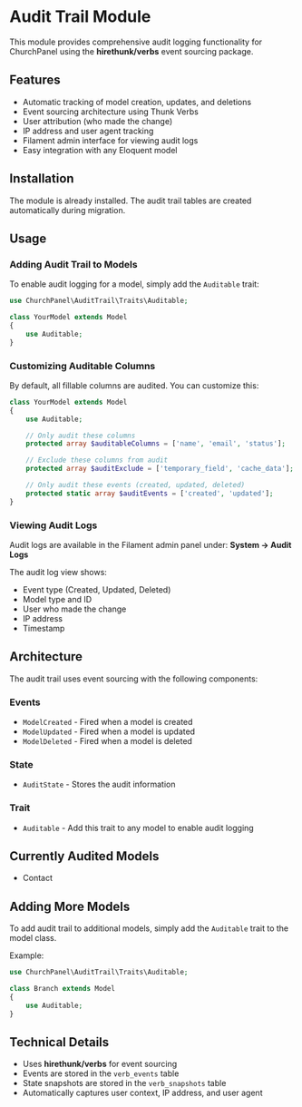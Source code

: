 # Audit Trail Module

This module provides comprehensive audit logging functionality for ChurchPanel using the **hirethunk/verbs** event sourcing package.

## Features

- Automatic tracking of model creation, updates, and deletions
- Event sourcing architecture using Thunk Verbs
- User attribution (who made the change)
- IP address and user agent tracking
- Filament admin interface for viewing audit logs
- Easy integration with any Eloquent model

## Installation

The module is already installed. The audit trail tables are created automatically during migration.

## Usage

### Adding Audit Trail to Models

To enable audit logging for a model, simply add the `Auditable` trait:

```php
use ChurchPanel\AuditTrail\Traits\Auditable;

class YourModel extends Model
{
    use Auditable;
}
```

### Customizing Auditable Columns

By default, all fillable columns are audited. You can customize this:

```php
class YourModel extends Model
{
    use Auditable;

    // Only audit these columns
    protected array $auditableColumns = ['name', 'email', 'status'];

    // Exclude these columns from audit
    protected array $auditExclude = ['temporary_field', 'cache_data'];

    // Only audit these events (created, updated, deleted)
    protected static array $auditEvents = ['created', 'updated'];
}
```

### Viewing Audit Logs

Audit logs are available in the Filament admin panel under:
**System → Audit Logs**

The audit log view shows:
- Event type (Created, Updated, Deleted)
- Model type and ID
- User who made the change
- IP address
- Timestamp

## Architecture

The audit trail uses event sourcing with the following components:

### Events
- `ModelCreated` - Fired when a model is created
- `ModelUpdated` - Fired when a model is updated
- `ModelDeleted` - Fired when a model is deleted

### State
- `AuditState` - Stores the audit information

### Trait
- `Auditable` - Add this trait to any model to enable audit logging

## Currently Audited Models

- Contact

## Adding More Models

To add audit trail to additional models, simply add the `Auditable` trait to the model class.

Example:
```php
use ChurchPanel\AuditTrail\Traits\Auditable;

class Branch extends Model
{
    use Auditable;
}
```

## Technical Details

- Uses **hirethunk/verbs** for event sourcing
- Events are stored in the `verb_events` table
- State snapshots are stored in the `verb_snapshots` table
- Automatically captures user context, IP address, and user agent
